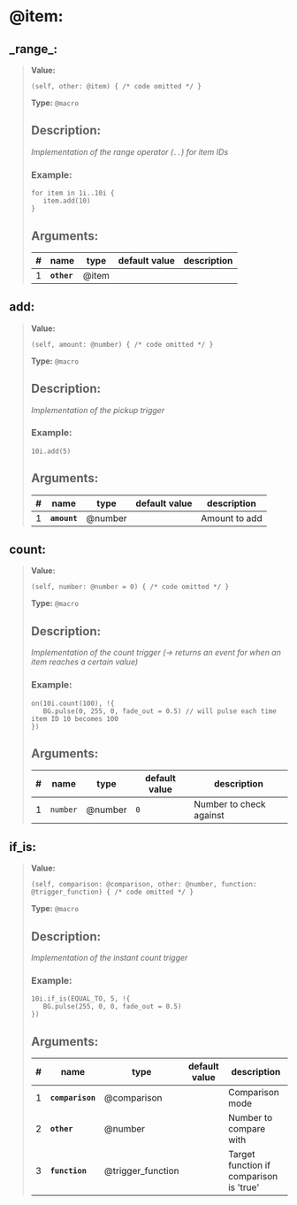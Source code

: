 
# **@item**:

## **\_range\_**:

> **Value:**
>```spwn
>(self, other: @item) { /* code omitted */ }
>```
>**Type:** `@macro`
>## Description:
> _Implementation of the range operator (`..`) for item IDs_
>### Example:
>```spwn
> for item in 1i..10i {
>    item.add(10)
>}
>```
>## Arguments:
>
>| # | name | type | default value | description |
>| - | ---- | ---- | ------------- | ----------- |
>| 1 | **`other`** | @item | | |
>

## **add**:

> **Value:**
>```spwn
>(self, amount: @number) { /* code omitted */ }
>```
>**Type:** `@macro`
>## Description:
> _Implementation of the pickup trigger_
>### Example:
>```spwn
> 10i.add(5)
>```
>## Arguments:
>
>| # | name | type | default value | description |
>| - | ---- | ---- | ------------- | ----------- |
>| 1 | **`amount`** | @number | |Amount to add |
>

## **count**:

> **Value:**
>```spwn
>(self, number: @number = 0) { /* code omitted */ }
>```
>**Type:** `@macro`
>## Description:
> _Implementation of the count trigger (-> returns an event for when an item reaches a certain value)_
>### Example:
>```spwn
> on(10i.count(100), !{
>    BG.pulse(0, 255, 0, fade_out = 0.5) // will pulse each time item ID 10 becomes 100
>})
>```
>## Arguments:
>
>| # | name | type | default value | description |
>| - | ---- | ---- | ------------- | ----------- |
>| 1 | `number` | @number | `0` |Number to check against |
>

## **if\_is**:

> **Value:**
>```spwn
>(self, comparison: @comparison, other: @number, function: @trigger_function) { /* code omitted */ }
>```
>**Type:** `@macro`
>## Description:
> _Implementation of the instant count trigger_
>### Example:
>```spwn
> 10i.if_is(EQUAL_TO, 5, !{
>    BG.pulse(255, 0, 0, fade_out = 0.5)
>})
>```
>## Arguments:
>
>| # | name | type | default value | description |
>| - | ---- | ---- | ------------- | ----------- |
>| 1 | **`comparison`** | @comparison | |Comparison mode |
>| 2 | **`other`** | @number | |Number to compare with |
>| 3 | **`function`** | @trigger_function | |Target function if comparison is 'true' |
>
